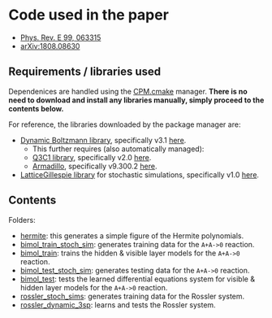 # Code used in the paper

* [Phys. Rev. E 99, 063315](https://journals.aps.org/pre/abstract/10.1103/PhysRevE.99.063315)
* [arXiv:1808.08630](https://arxiv.org/abs/1808.08630)

## Requirements / libraries used

Dependenices are handled using the [CPM.cmake](https://github.com/cpm-cmake/CPM.cmake) manager. **There is no need to download and install any libraries manually, simply proceed to the contents below.**

For reference, the libraries downloaded by the package manager are:
* [Dynamic Boltzmann library](https://github.com/smrfeld/DynamicBoltzmann), specifically v3.1 [here](https://github.com/smrfeld/DynamicBoltzmann/releases/tag/3.1).
	* This further requires (also automatically managed):
	* [Q3C1 library](https://github.com/smrfeld/Q3-C1-Finite-Elements), specifically v2.0 [here](https://github.com/smrfeld/Q3-C1-Finite-Elements/releases/tag/2.0).
	* [Armadillo](http://arma.sourceforge.net), specifically v9.300.2 [here](http://arma.sourceforge.net/download.html).
* [LatticeGillespie library](https://github.com/smrfeld/LatticeGillespieCpp) for stochastic simulations, specifically v1.0 [here](https://github.com/smrfeld/LatticeGillespieCpp/releases/tag/1.0).

## Contents

Folders:
* [hermite](hermite): this generates a simple figure of the Hermite polynomials.
* [bimol_train_stoch_sim](bimol_train_stoch_sim): generates training data for the `A+A->0` reaction.
* [bimol_train](bimol_train): trains the hidden & visible layer models for the `A+A->0` reaction.
* [bimol_test_stoch_sim](bimol_test_stoch_sim): generates testing data for the `A+A->0` reaction.
* [bimol_test](bimol_test): tests the learned differential equations system for visible & hidden layer models for the `A+A->0` reaction.
* [rossler_stoch_sims](rossler_stoch_sims): generates training data for the Rossler system.
* [rossler_dynamic_3sp](rossler_dynamic_3sp): learns and tests the Rossler system.
